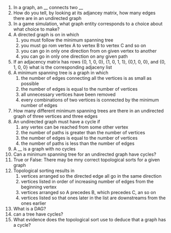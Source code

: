 1. In a graph, an __ connects two __
2. How do you tell, by looking at its adjancey matrix, how many edges there are in an undirected graph
3. In a game simulation, what graph entity corresponds to a choice about what choice to make?
4. A directed graph is on in which
    1. you must follow the minimum spanning tree
    2. you must go rom vertex A to vertex B to vertex C and so on
    3. you can go in only one direction from on given vertex to another
    4. you can go in only one direction on any given path
5. If an adjacency matrix has rows {0, 1, 0, 0}, {1, 0, 1, 1}, {0,1, 0, 0}, and {0, 1, 0, 0} what is the corresponding adjaceny list
6. A minimum spanning tree is a graph in which
    1. the number of edges connecting all the vertices is as small as possible
    2. the number of edges is equal to the number of vertices
    3. all unnecessary vertices have been removed
    4. every combinations of two vertices is connected by the minimum number of edges
7. How many different minimum spanning trees are there in an undirected graph of three vertices and three edges
8. An undirected graph must have a cycle if
    1. any vertex can be reached from some other vertex
    2. the number of paths is greater than the number of vertices
    3. the number of edges is equal to the number of vertices
    4. the number of paths is less than the number of edges
9. A __ is a graph with no cycles
10. Can a minimum spanning tree for an undirected graph have cycles?
11. True or False: There may be mny correct topological sorts for a given graph
12. Topological sorting results in
    1. vertices arranged so the directed edge all go in the same direction
    2. vertices listed in order of increasing number of edges from the beginning vertex
    3. vertices arranged so A precedes B, which precedes C, an so on
    4. vertices listed so that ones later in the list are downstreams from the ones earlier
13. What is a DAG?
14. can a tree have cycles?
15. What evidence does the topological sort use to deduce that a graph has a cycle?
